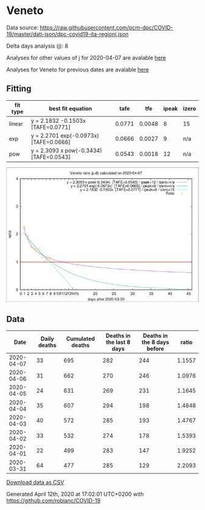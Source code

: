 # Veneto

Data source: https://raw.githubusercontent.com/pcm-dpc/COVID-19/master/dati-json/dpc-covid19-ita-regioni.json

Delta days analysis (j): 8

Analyses for other values of j for 2020-04-07 are avalable [here](../2020-04-07/README.md)

Analyses for Veneto for previous dates are avalable [here](../README.md)

## Fitting 
|fit type|best fit equation|tafe|tfe|ipeak|izero|
|-------|-----|--------|------|---|---|
|linear|y = 2.1832 -0.1503x  [TAFE=0.0771]|0.0771|0.0048|8|15|
|exp|y = 2.2701 exp(-0.0973x)  [TAFE=0.0666]|0.0666|0.0027|9|n/a|
|pow|y = 2.3093 x pow(-0.3434)  [TAFE=0.0543]|0.0543|0.0018|12|n/a|

![Plot](COVID-19_veneto_j8_2020-04-07.png)

## Data
|Date|Daily deaths|Cumulated deaths|Deaths in the last 8 days|Deaths in the 8 days before|ratio|
|----|----------|-----------|-------|--------------------|-----|
|2020-04-07|33|695|282|244|1.1557|
|2020-04-06|31|662|270|246|1.0976|
|2020-04-05|24|631|269|231|1.1645|
|2020-04-04|35|607|294|198|1.4848|
|2020-04-03|40|572|285|193|1.4767|
|2020-04-02|33|532|274|178|1.5393|
|2020-04-01|22|499|283|147|1.9252|
|2020-03-31|64|477|285|129|2.2093|

[Download data as CSV](COVID-19_veneto_j8_2020-04-07.csv)

Generated April 12th, 2020 at 17:02:01 UTC+0200 with https://github.com/robianc/COVID-19
